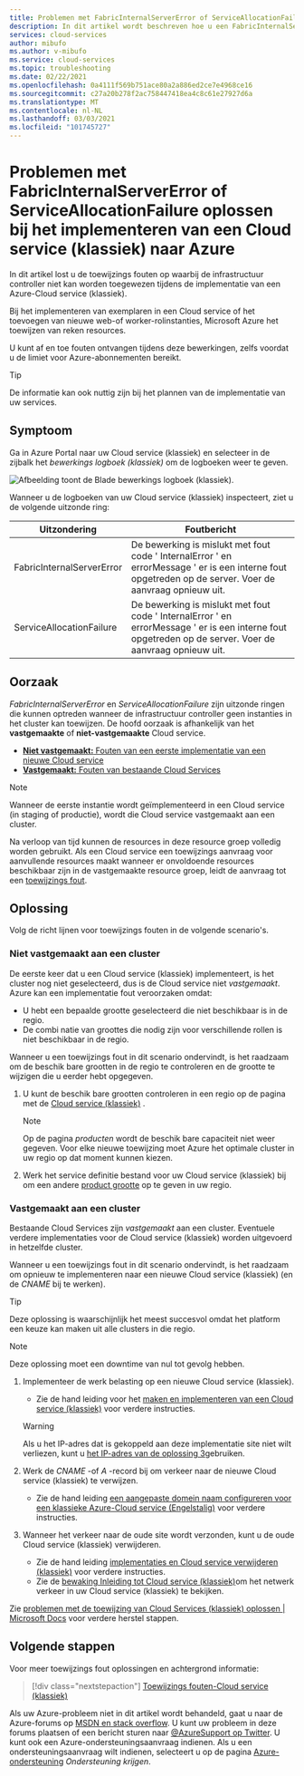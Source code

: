 ```yaml
---
title: Problemen met FabricInternalServerError of ServiceAllocationFailure oplossen bij het implementeren van een Cloud service (klassiek) naar Azure | Microsoft Docs
description: In dit artikel wordt beschreven hoe u een FabricInternalServerError-of ServiceAllocationFailure-uitzonde ring oplost bij het implementeren van een Cloud service (klassiek) naar Azure.
services: cloud-services
author: mibufo
ms.author: v-mibufo
ms.service: cloud-services
ms.topic: troubleshooting
ms.date: 02/22/2021
ms.openlocfilehash: 0a4111f569b751ace80a2a886ed2ce7e4968ce16
ms.sourcegitcommit: c27a20b278f2ac758447418ea4c8c61e27927d6a
ms.translationtype: MT
ms.contentlocale: nl-NL
ms.lasthandoff: 03/03/2021
ms.locfileid: "101745727"
---
```

# <a name="troubleshoot-fabricinternalservererror-or-serviceallocationfailure-when-deploying-a-cloud-service-classic-to-azure"></a>Problemen met FabricInternalServerError of ServiceAllocationFailure oplossen bij het implementeren van een Cloud service (klassiek) naar Azure

In dit artikel lost u de toewijzings fouten op waarbij de infrastructuur controller niet kan worden toegewezen tijdens de implementatie van een Azure-Cloud service (klassiek).

Bij het implementeren van exemplaren in een Cloud service of het toevoegen van nieuwe web-of worker-rolinstanties, Microsoft Azure het toewijzen van reken resources.

U kunt af en toe fouten ontvangen tijdens deze bewerkingen, zelfs voordat u de limiet voor Azure-abonnementen bereikt.

> [!TIP]
> De informatie kan ook nuttig zijn bij het plannen van de implementatie van uw services.

## <a name="symptom"></a>Symptoom

Ga in Azure Portal naar uw Cloud service (klassiek) en selecteer in de zijbalk het *bewerkings logboek (klassiek)* om de logboeken weer te geven.

![Afbeelding toont de Blade bewerkings logboek (klassiek).](./media/cloud-services-troubleshoot-fabric-internal-server-error/cloud-services-troubleshoot-allocation-logs.png)

Wanneer u de logboeken van uw Cloud service (klassiek) inspecteert, ziet u de volgende uitzonde ring:

|Uitzondering  |Foutbericht  |
|---------|---------|
FabricInternalServerError     |De bewerking is mislukt met fout code ' InternalError ' en errorMessage ' er is een interne fout opgetreden op de server. Voer de aanvraag opnieuw uit.|
|ServiceAllocationFailure     |De bewerking is mislukt met fout code ' InternalError ' en errorMessage ' er is een interne fout opgetreden op de server. Voer de aanvraag opnieuw uit.|

## <a name="cause"></a>Oorzaak

*FabricInternalServerError* en *ServiceAllocationFailure* zijn uitzonde ringen die kunnen optreden wanneer de infrastructuur controller geen instanties in het cluster kan toewijzen. De hoofd oorzaak is afhankelijk van het **vastgemaakte** of **niet-vastgemaakte** Cloud service.

- [**Niet vastgemaakt:** Fouten van een eerste implementatie van een nieuwe Cloud service](#not-pinned-to-a-cluster)
- [**Vastgemaakt:** Fouten van bestaande Cloud Services](#pinned-to-a-cluster)

> [!NOTE]
> Wanneer de eerste instantie wordt geïmplementeerd in een Cloud service (in staging of productie), wordt die Cloud service vastgemaakt aan een cluster.
>
> Na verloop van tijd kunnen de resources in deze resource groep volledig worden gebruikt. Als een Cloud service een toewijzings aanvraag voor aanvullende resources maakt wanneer er onvoldoende resources beschikbaar zijn in de vastgemaakte resource groep, leidt de aanvraag tot een [toewijzings fout](cloud-services-allocation-failures.md).

## <a name="solution"></a>Oplossing

Volg de richt lijnen voor toewijzings fouten in de volgende scenario's.

### <a name="not-pinned-to-a-cluster"></a>Niet vastgemaakt aan een cluster

De eerste keer dat u een Cloud service (klassiek) implementeert, is het cluster nog niet geselecteerd, dus is de Cloud service niet *vastgemaakt*. Azure kan een implementatie fout veroorzaken omdat:

- U hebt een bepaalde grootte geselecteerd die niet beschikbaar is in de regio.
- De combi natie van groottes die nodig zijn voor verschillende rollen is niet beschikbaar in de regio.

Wanneer u een toewijzings fout in dit scenario ondervindt, is het raadzaam om de beschik bare grootten in de regio te controleren en de grootte te wijzigen die u eerder hebt opgegeven.

1. U kunt de beschik bare grootten controleren in een regio op de pagina met de [Cloud service (klassiek)](https://azure.microsoft.com/global-infrastructure/services/?products=cloud-services) .

    > [!NOTE]
    > Op de pagina *producten* wordt de beschik bare capaciteit niet weer gegeven. Voor elke nieuwe toewijzing moet Azure het optimale cluster in uw regio op dat moment kunnen kiezen.

1. Werk het service definitie bestand voor uw Cloud service (klassiek) bij om een andere [product grootte](cloud-services-sizes-specs.md#configure-sizes-for-cloud-services) op te geven in uw regio.

### <a name="pinned-to-a-cluster"></a>Vastgemaakt aan een cluster

Bestaande Cloud Services zijn *vastgemaakt* aan een cluster. Eventuele verdere implementaties voor de Cloud service (klassiek) worden uitgevoerd in hetzelfde cluster.

Wanneer u een toewijzings fout in dit scenario ondervindt, is het raadzaam om opnieuw te implementeren naar een nieuwe Cloud service (klassiek) (en de *CNAME* bij te werken).

> [!TIP]
> Deze oplossing is waarschijnlijk het meest succesvol omdat het platform een keuze kan maken uit alle clusters in die regio.

> [!NOTE]
> Deze oplossing moet een downtime van nul tot gevolg hebben.

1. Implementeer de werk belasting op een nieuwe Cloud service (klassiek).
    - Zie de hand leiding voor het [maken en implementeren van een Cloud service (klassiek)](cloud-services-how-to-create-deploy-portal.md) voor verdere instructies.

    > [!WARNING]
    > Als u het IP-adres dat is gekoppeld aan deze implementatie site niet wilt verliezen, kunt u [het IP-adres van de oplossing 3](cloud-services-allocation-failures.md#solutions)gebruiken.

1. Werk de *CNAME* -of *A* -record bij om verkeer naar de nieuwe Cloud service (klassiek) te verwijzen.
    - Zie de hand leiding [een aangepaste domein naam configureren voor een klassieke Azure-Cloud service (Engelstalig)](cloud-services-custom-domain-name-portal.md#understand-cname-and-a-records) voor verdere instructies.

1. Wanneer het verkeer naar de oude site wordt verzonden, kunt u de oude Cloud service (klassiek) verwijderen.
    - Zie de hand leiding [implementaties en Cloud service verwijderen (klassiek)](cloud-services-how-to-manage-portal.md#delete-deployments-and-a-cloud-service) voor verdere instructies.
    - Zie de [bewaking Inleiding tot Cloud service (klassiek)](cloud-services-how-to-monitor.md)om het netwerk verkeer in uw Cloud service (klassiek) te bekijken.

Zie [problemen met de toewijzing van Cloud Services (klassiek) oplossen | Microsoft Docs](cloud-services-allocation-failures.md#common-issues) voor verdere herstel stappen.

## <a name="next-steps"></a>Volgende stappen

Voor meer toewijzings fout oplossingen en achtergrond informatie:

> [!div class="nextstepaction"]
> [Toewijzings fouten-Cloud service (klassiek)](cloud-services-allocation-failures.md)

Als uw Azure-probleem niet in dit artikel wordt behandeld, gaat u naar de Azure-forums op [MSDN en stack overflow](https://azure.microsoft.com/support/forums/). U kunt uw probleem in deze forums plaatsen of een bericht sturen naar [@AzureSupport op Twitter](https://twitter.com/AzureSupport). U kunt ook een Azure-ondersteuningsaanvraag indienen. Als u een ondersteuningsaanvraag wilt indienen, selecteert u op de pagina [Azure-ondersteuning](https://azure.microsoft.com/support/options/) *Ondersteuning krijgen*.
